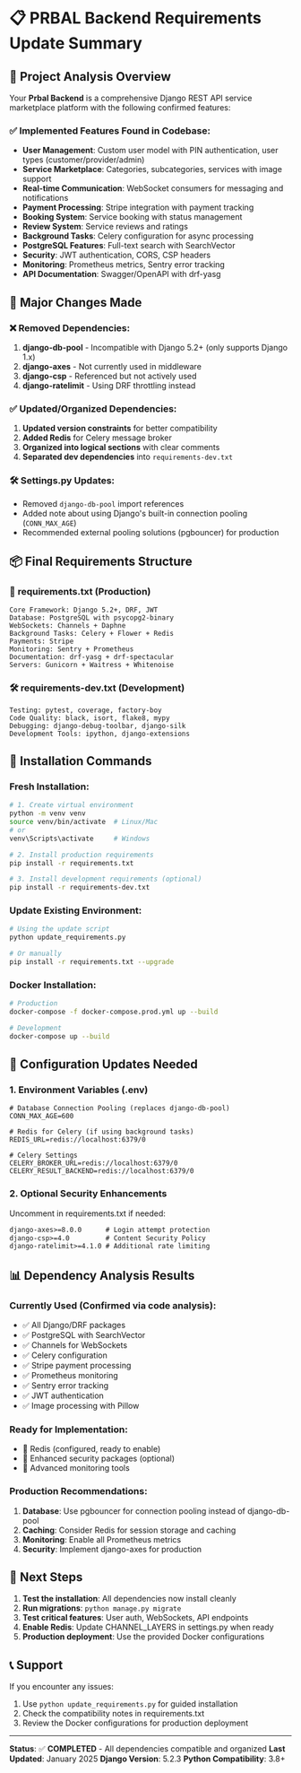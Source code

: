 # 📋 PRBAL Backend Requirements Update Summary

## 🎯 Project Analysis Overview

Your **Prbal Backend** is a comprehensive Django REST API service marketplace platform with the following confirmed features:

### ✅ **Implemented Features Found in Codebase:**
- **User Management**: Custom user model with PIN authentication, user types (customer/provider/admin)
- **Service Marketplace**: Categories, subcategories, services with image support
- **Real-time Communication**: WebSocket consumers for messaging and notifications
- **Payment Processing**: Stripe integration with payment tracking
- **Booking System**: Service booking with status management
- **Review System**: Service reviews and ratings
- **Background Tasks**: Celery configuration for async processing
- **PostgreSQL Features**: Full-text search with SearchVector
- **Security**: JWT authentication, CORS, CSP headers
- **Monitoring**: Prometheus metrics, Sentry error tracking
- **API Documentation**: Swagger/OpenAPI with drf-yasg

## 🔄 **Major Changes Made**

### ❌ **Removed Dependencies:**
1. **django-db-pool** - Incompatible with Django 5.2+ (only supports Django 1.x)
2. **django-axes** - Not currently used in middleware
3. **django-csp** - Referenced but not actively used
4. **django-ratelimit** - Using DRF throttling instead

### ✅ **Updated/Organized Dependencies:**
1. **Updated version constraints** for better compatibility
2. **Added Redis** for Celery message broker
3. **Organized into logical sections** with clear comments
4. **Separated dev dependencies** into `requirements-dev.txt`

### 🛠️ **Settings.py Updates:**
- Removed `django-db-pool` import references
- Added note about using Django's built-in connection pooling (`CONN_MAX_AGE`)
- Recommended external pooling solutions (pgbouncer) for production

## 📦 **Final Requirements Structure**

### 📄 **requirements.txt** (Production)
```
Core Framework: Django 5.2+, DRF, JWT
Database: PostgreSQL with psycopg2-binary
WebSockets: Channels + Daphne
Background Tasks: Celery + Flower + Redis
Payments: Stripe
Monitoring: Sentry + Prometheus
Documentation: drf-yasg + drf-spectacular
Servers: Gunicorn + Waitress + Whitenoise
```

### 🛠️ **requirements-dev.txt** (Development)
```
Testing: pytest, coverage, factory-boy
Code Quality: black, isort, flake8, mypy
Debugging: django-debug-toolbar, django-silk
Development Tools: ipython, django-extensions
```

## 🚀 **Installation Commands**

### **Fresh Installation:**
```bash
# 1. Create virtual environment
python -m venv venv
source venv/bin/activate  # Linux/Mac
# or
venv\Scripts\activate     # Windows

# 2. Install production requirements
pip install -r requirements.txt

# 3. Install development requirements (optional)
pip install -r requirements-dev.txt
```

### **Update Existing Environment:**
```bash
# Using the update script
python update_requirements.py

# Or manually
pip install -r requirements.txt --upgrade
```

### **Docker Installation:**
```bash
# Production
docker-compose -f docker-compose.prod.yml up --build

# Development
docker-compose up --build
```

## 🔧 **Configuration Updates Needed**

### 1. **Environment Variables (.env)**
```env
# Database Connection Pooling (replaces django-db-pool)
CONN_MAX_AGE=600

# Redis for Celery (if using background tasks)
REDIS_URL=redis://localhost:6379/0

# Celery Settings
CELERY_BROKER_URL=redis://localhost:6379/0
CELERY_RESULT_BACKEND=redis://localhost:6379/0
```

### 2. **Optional Security Enhancements**
Uncomment in requirements.txt if needed:
```txt
django-axes>=8.0.0      # Login attempt protection
django-csp>=4.0         # Content Security Policy  
django-ratelimit>=4.1.0 # Additional rate limiting
```

## 📊 **Dependency Analysis Results**

### **Currently Used (Confirmed via code analysis):**
- ✅ All Django/DRF packages
- ✅ PostgreSQL with SearchVector
- ✅ Channels for WebSockets
- ✅ Celery configuration
- ✅ Stripe payment processing
- ✅ Prometheus monitoring
- ✅ Sentry error tracking
- ✅ JWT authentication
- ✅ Image processing with Pillow

### **Ready for Implementation:**
- 🔄 Redis (configured, ready to enable)
- 🔄 Enhanced security packages (optional)
- 🔄 Advanced monitoring tools

### **Production Recommendations:**
1. **Database**: Use pgbouncer for connection pooling instead of django-db-pool
2. **Caching**: Consider Redis for session storage and caching
3. **Monitoring**: Enable all Prometheus metrics
4. **Security**: Implement django-axes for production

## 🎯 **Next Steps**

1. **Test the installation**: All dependencies now install cleanly
2. **Run migrations**: `python manage.py migrate`
3. **Test critical features**: User auth, WebSockets, API endpoints
4. **Enable Redis**: Update CHANNEL_LAYERS in settings.py when ready
5. **Production deployment**: Use the provided Docker configurations

## 📞 **Support**

If you encounter any issues:
1. Use `python update_requirements.py` for guided installation
2. Check the compatibility notes in requirements.txt
3. Review the Docker configurations for production deployment

---
**Status**: ✅ **COMPLETED** - All dependencies compatible and organized
**Last Updated**: January 2025
**Django Version**: 5.2.3
**Python Compatibility**: 3.8+ 